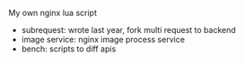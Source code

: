 My own nginx lua script

* subrequest: wrote last year, fork multi request to backend
* image service: nginx image process service
* bench: scripts to diff apis
